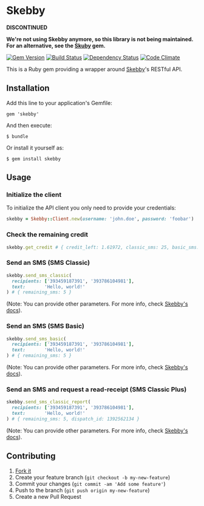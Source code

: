 # Skebby

**DISCONTINUED**

**We're not using Skebby anymore, so this library is not being maintained. For
an alternative, see the [Skuby](https://github.com/welaika/skuby) gem.**

[![Gem Version](https://badge.fury.io/rb/skebby.png)](http://badge.fury.io/rb/skebby)
[![Build Status](https://travis-ci.org/interconn-isp/skebby.png?branch=master)](https://travis-ci.org/interconn-isp/skebby)
[![Dependency Status](https://gemnasium.com/interconn-isp/skebby.png)](https://gemnasium.com/interconn-isp/skebby)
[![Code Climate](https://codeclimate.com/github/interconn-isp/skebby.png)](https://codeclimate.com/github/interconn-isp/skebby)

This is a Ruby gem providing a wrapper around [Skebby](http://www.skebby.it/)'s RESTful API.

## Installation

Add this line to your application's Gemfile:

    gem 'skebby'

And then execute:

    $ bundle

Or install it yourself as:

    $ gem install skebby

## Usage

### Initialize the client

To initialize the API client you only need to provide your credentials:

```ruby
skebby = Skebby::Client.new(username: 'john.doe', password: 'foobar')
```

### Check the remaining credit

```ruby
skebby.get_credit # { credit_left: 1.61972, classic_sms: 25, basic_sms: 35 }
```

### Send an SMS (SMS Classic)

```ruby
skebby.send_sms_classic(
  recipients: ['393459187391', '393786104981'],
  text:       'Hello, world!'
) # { remaining_sms: 5 }
```

(Note: You can provide other parameters. For more info, check [Skebby's docs](http://www.skebby.it/business/index/send-docs/)).

### Send an SMS (SMS Basic)

```ruby
skebby.send_sms_basic(
  recipients: ['393459187391', '393786104981'],
  text:       'Hello, world!'
) # { remaining_sms: 5 }
```

(Note: You can provide other parameters. For more info, check [Skebby's docs](http://www.skebby.it/business/index/send-docs/)).

### Send an SMS and request a read-receipt (SMS Classic Plus)

```ruby
skebby.send_sms_classic_report(
  recipients: ['393459187391', '393786104981'],
  text:       'Hello, world!'
) # { remaining_sms: 5, dispatch_id: 1392562134 }
```

(Note: You can provide other parameters. For more info, check [Skebby's docs](http://www.skebby.it/business/index/send-docs/)).

## Contributing

1. [Fork it](http://github.com/interconn/skebby/fork)
2. Create your feature branch (`git checkout -b my-new-feature`)
3. Commit your changes (`git commit -am 'Add some feature'`)
4. Push to the branch (`git push origin my-new-feature`)
5. Create a new Pull Request
